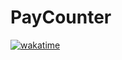 # PayCounter
[![wakatime](https://wakatime.com/badge/user/f3bc9eee-86a3-40f2-aced-c53ee1f97155/project/682e8905-9572-4a9f-840a-8e0434a94fb4.svg)](https://wakatime.com/badge/user/f3bc9eee-86a3-40f2-aced-c53ee1f97155/project/682e8905-9572-4a9f-840a-8e0434a94fb4)

